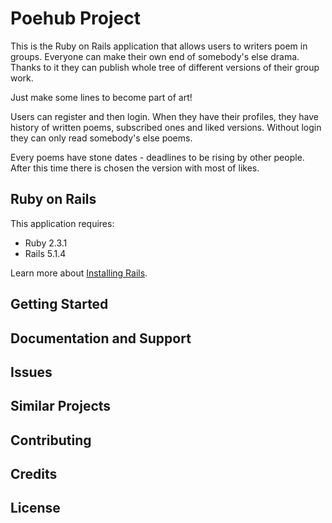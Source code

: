 Poehub Project
================

This is the Ruby on Rails application that allows users to writers poem in groups. Everyone can make their own end of somebody's else drama. Thanks to it they can publish whole tree of different versions of their group work.

Just make some lines to become part of art!

Users can register and then login. When they have their profiles, they have history of written poems, subscribed ones and liked versions. Without login they can only read somebody's else poems.

Every poems have stone dates - deadlines to be rising by other people. After this time there is chosen the version with most of likes.

Ruby on Rails
-------------

This application requires:

- Ruby 2.3.1
- Rails 5.1.4

Learn more about [Installing Rails](http://railsapps.github.io/installing-rails.html).

Getting Started
---------------

Documentation and Support
-------------------------

Issues
-------------

Similar Projects
----------------

Contributing
------------

Credits
-------

License
-------
